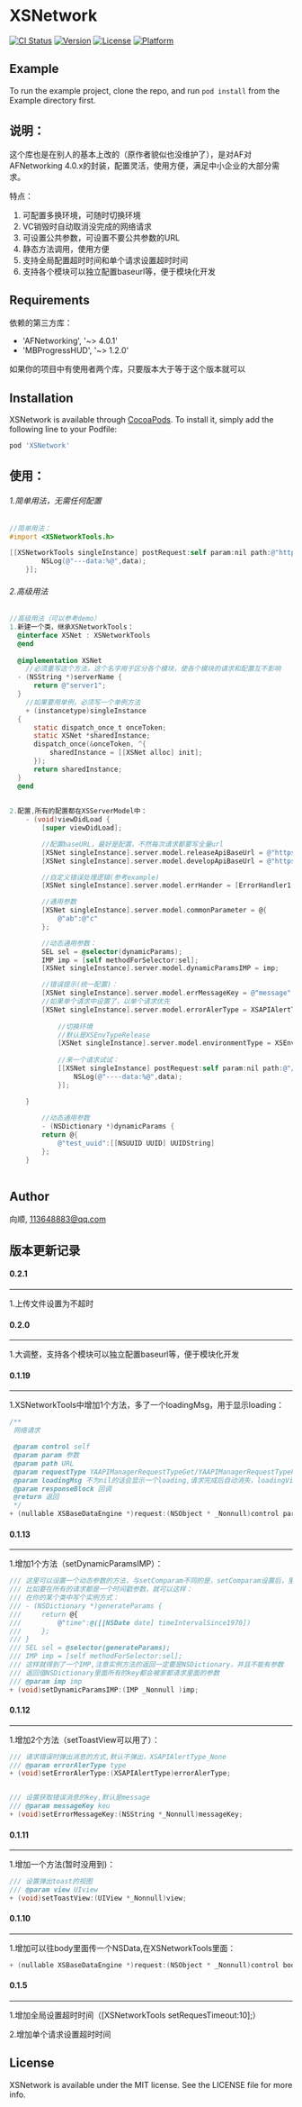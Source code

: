 # XSNetwork

[![CI Status](https://img.shields.io/travis/shun/XSNetwork.svg?style=flat)](https://travis-ci.org/shun/XSNetwork)
[![Version](https://img.shields.io/cocoapods/v/XSNetwork.svg?style=flat)](https://cocoapods.org/pods/XSNetwork)
[![License](https://img.shields.io/cocoapods/l/XSNetwork.svg?style=flat)](https://cocoapods.org/pods/XSNetwork)
[![Platform](https://img.shields.io/cocoapods/p/XSNetwork.svg?style=flat)](https://cocoapods.org/pods/XSNetwork)

## Example

To run the example project, clone the repo, and run `pod install` from the Example directory first.



## 说明：

这个库也是在别人的基本上改的（原作者貌似也没维护了），是对AF对AFNetworking 4.0.x的封装，配置灵活，使用方便，满足中小企业的大部分需求。

特点：

1. 可配置多换环境，可随时切换环境
2. VC销毁时自动取消没完成的网络请求
3. 可设置公共参数，可设置不要公共参数的URL
4. 静态方法调用，使用方便
5. 支持全局配置超时时间和单个请求设置超时时间
5. 支持各个模块可以独立配置baseurl等，便于模块化开发

## Requirements

依赖的第三方库：

- 'AFNetworking', '~> 4.0.1'
- 'MBProgressHUD', '~> 1.2.0'

如果你的项目中有使用者两个库，只要版本大于等于这个版本就可以

## Installation

XSNetwork is available through [CocoaPods](https://cocoapods.org). To install
it, simply add the following line to your Podfile:

```ruby
pod 'XSNetwork'
```

## 使用：

###### 1.简单用法，无需任何配置

```objective-c
//简单用法：
#import <XSNetworkTools.h>

[[XSNetworkTools singleInstance] postRequest:self param:nil path:@"https://api.abc.com/user" loadingMsg:@"loading" complete:^(id  _Nullable data, NSError * _Nullable error) {
        NSLog(@"---data:%@",data);
    }];  
```



###### 2.高级用法

```objective-c
//高级用法（可以参考demo）
1.新建一个类，继承XSNetworkTools：
  @interface XSNet : XSNetworkTools
  @end
    
  @implementation XSNet
	//必须重写这个方法，这个名字用于区分各个模块，使各个模块的请求和配置互不影响
  - (NSString *)serverName {
      return @"server1";
  }
	//如果要用单例，必须写一个单例方法
	+ (instancetype)singleInstance
  {
      static dispatch_once_t onceToken;
      static XSNet *sharedInstance;
      dispatch_once(&onceToken, ^{
          sharedInstance = [[XSNet alloc] init];
      });
      return sharedInstance;
  }
  @end
    
    
2.配置,所有的配置都在XSServerModel中：
    - (void)viewDidLoad {
        [super viewDidLoad];

        //配置baseURL，最好是配置，不然每次请求都要写全量url
        [XSNet singleInstance].server.model.releaseApiBaseUrl = @"https://api.abc.com";
        [XSNet singleInstance].server.model.developApiBaseUrl = @"https://devapi.abc.com";

        //自定义错误处理逻辑(参考example)
        [XSNet singleInstance].server.model.errHander = [ErrorHandler1 new];

        //通用参数
        [XSNet singleInstance].server.model.commonParameter = @{
            @"ab":@"c"
        };

        //动态通用参数：
        SEL sel = @selector(dynamicParams);
        IMP imp = [self methodForSelector:sel];
        [XSNet singleInstance].server.model.dynamicParamsIMP = imp;

        //错误提示(统一配置)：
        [XSNet singleInstance].server.model.errMessageKey = @"message";
        //如果单个请求中设置了，以单个请求优先
        [XSNet singleInstance].server.model.errorAlerType = XSAPIAlertType_Toast;
    
    		//切换环境
    		//默认是XSEnvTypeRelease
    		[XSNet singleInstance].server.model.environmentType = XSEnvTypeDevelop;
    
    		//来一个请求试试：
    		[[XSNet singleInstance] postRequest:self param:nil path:@"/login" loadingMsg:@"ooooo" complete:^(id  _Nullable data, NSError *error) {
                NSLog(@"----data:%@",data);
            }];

    }
		
		//动态通用参数
		- (NSDictionary *)dynamicParams {
        return @{
            @"test_uuid":[[NSUUID UUID] UUIDString]
        };
    }
  
```



## Author

向顺, 113648883@qq.com



## 版本更新记录

#### 0.2.1

------

1.上传文件设置为不超时


#### 0.2.0

------

1.大调整，支持各个模块可以独立配置baseurl等，便于模块化开发



#### 0.1.19

------

1.XSNetworkTools中增加1个方法，多了一个loadingMsg，用于显示loading：

```objective-c
/**
 网络请求

 @param control self
 @param param 参数
 @param path URL
 @param requestType YAAPIManagerRequestTypeGet/YAAPIManagerRequestTypePost
 @param loadingMsg 不为nil的话会显示一个loading,请求完成后自动消失，loadingView显示在control的view上，如果control不是UIview和UIViewController，就不显示
 @param responseBlock 回调
 @return 返回
 */
+ (nullable XSBaseDataEngine *)request:(NSObject * _Nonnull)control param:(NSDictionary * _Nullable)param path:(NSString * _Nonnull)path requestType:(XSAPIRequestType)requestType loadingMsg:(NSString * _Nonnull)loadingMsg complete:(CompletionDataBlock _Nullable)responseBlock;
```





#### 0.1.13

------

1.增加1个方法（setDynamicParamsIMP）：

```objective-c
/// 这里可以设置一个动态参数的方法，与setComparam不同的是，setComparam设置后，里面的key和value是不能改变的，除非你再调用setComparam方法，这个是每次请求都会调用一次生成参数的方法
/// 比如要在所有的请求都是一个时间戳参数，就可以这样：
/// 在你的某个类中写个实例方式：
/// - (NSDictionary *)generateParams {
///     return @{
///         @"time":@([[NSDate date] timeIntervalSince1970])
///     };
/// }
/// SEL sel = @selector(generateParams);
/// IMP imp = [self methodForSelector:sel];
/// 这样就得到了一个IMP,注意实例方法的返回一定要是NSDictionary，并且不能有参数
/// 返回值NSDictionary里面所有的key都会被家都请求里面的参数
/// @param imp imp
+ (void)setDynamicParamsIMP:(IMP _Nonnull )imp;
```







#### 0.1.12

------

1.增加2个方法（setToastView可以用了）：

```objective-c
/// 请求错误时弹出消息的方式,默认不弹出，XSAPIAlertType_None
/// @param errorAlerType type
+ (void)setErrorAlerType:(XSAPIAlertType)errorAlerType;


/// 设置获取错误消息的key,默认是message
/// @param messageKey keu
+ (void)setErrorMessageKey:(NSString *_Nonnull)messageKey;
```



#### 0.1.11

------

1.增加一个方法(暂时没用到)：

```objective-c
/// 设置弹出toast的视图
/// @param view UIview
+ (void)setToastView:(UIView *_Nonnull)view;
```



#### 0.1.10

------

1.增加可以往body里面传一个NSData,在XSNetworkTools里面：

```objective-c
+ (nullable XSBaseDataEngine *)request:(NSObject * _Nonnull)control bodyData:(NSData * _Nullable)bodyData path:(NSString * _Nonnull)path requestType:(XSAPIRequestType)requestType complete:(CompletionDataBlock _Nullable)responseBlock;
```



#### 0.1.5

------

1.增加全局设置超时时间（[XSNetworkTools setRequesTimeout:10];）

2.增加单个请求设置超时时间



## License

XSNetwork is available under the MIT license. See the LICENSE file for more info.

